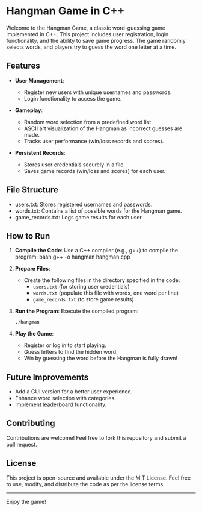 
# Hangman Game in C++

Welcome to the Hangman Game, a classic word-guessing game implemented in C++. This project includes user registration, login functionality, and the ability to save game progress. The game randomly selects words, and players try to guess the word one letter at a time.

## Features

- **User Management**:
  - Register new users with unique usernames and passwords.
  - Login functionality to access the game.
  
- **Gameplay**:
  - Random word selection from a predefined word list.
  - ASCII art visualization of the Hangman as incorrect guesses are made.
  - Tracks user performance (win/loss records and scores).

- **Persistent Records**:
  - Stores user credentials securely in a file.
  - Saves game records (win/loss and scores) for each user.

## File Structure

- users.txt: Stores registered usernames and passwords.
- words.txt: Contains a list of possible words for the Hangman game.
- game_records.txt: Logs game results for each user.

## How to Run

1. **Compile the Code**:
   Use a C++ compiler (e.g., g++) to compile the program:
   bash
   g++ -o hangman hangman.cpp
   

2. **Prepare Files**:
   - Create the following files in the directory specified in the code:
     - `users.txt` (for storing user credentials)
     - `words.txt` (populate this file with words, one word per line)
     - `game_records.txt` (to store game results)

3. **Run the Program**:
   Execute the compiled program:
   ```bash
   ./hangman
   ```

4. **Play the Game**:
   - Register or log in to start playing.
   - Guess letters to find the hidden word.
   - Win by guessing the word before the Hangman is fully drawn!


## Future Improvements

- Add a GUI version for a better user experience.
- Enhance word selection with categories.
- Implement leaderboard functionality.

## Contributing

Contributions are welcome! Feel free to fork this repository and submit a pull request.

## License

This project is open-source and available under the MIT License. Feel free to use, modify, and distribute the code as per the license terms.

---

Enjoy the game!
```
